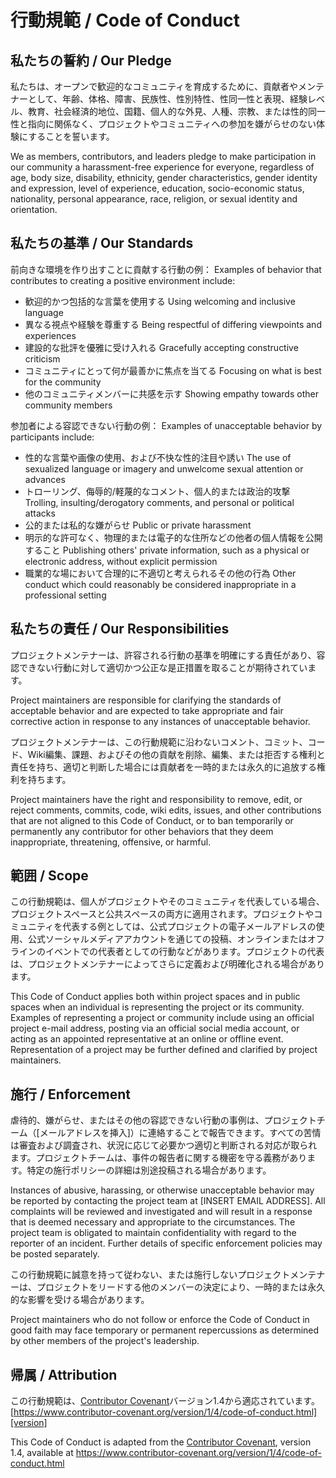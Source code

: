 # 行動規範 / Code of Conduct

## 私たちの誓約 / Our Pledge

私たちは、オープンで歓迎的なコミュニティを育成するために、貢献者やメンテナーとして、年齢、体格、障害、民族性、性別特性、性同一性と表現、経験レベル、教育、社会経済的地位、国籍、個人的な外見、人種、宗教、または性的同一性と指向に関係なく、プロジェクトやコミュニティへの参加を嫌がらせのない体験にすることを誓います。

We as members, contributors, and leaders pledge to make participation in our community a harassment-free experience for everyone, regardless of age, body size, disability, ethnicity, gender characteristics, gender identity and expression, level of experience, education, socio-economic status, nationality, personal appearance, race, religion, or sexual identity and orientation.

## 私たちの基準 / Our Standards

前向きな環境を作り出すことに貢献する行動の例：
Examples of behavior that contributes to creating a positive environment include:

* 歓迎的かつ包括的な言葉を使用する
  Using welcoming and inclusive language
* 異なる視点や経験を尊重する
  Being respectful of differing viewpoints and experiences
* 建設的な批評を優雅に受け入れる
  Gracefully accepting constructive criticism
* コミュニティにとって何が最善かに焦点を当てる
  Focusing on what is best for the community
* 他のコミュニティメンバーに共感を示す
  Showing empathy towards other community members

参加者による容認できない行動の例：
Examples of unacceptable behavior by participants include:

* 性的な言葉や画像の使用、および不快な性的注目や誘い
  The use of sexualized language or imagery and unwelcome sexual attention or advances
* トローリング、侮辱的/軽蔑的なコメント、個人的または政治的攻撃
  Trolling, insulting/derogatory comments, and personal or political attacks
* 公的または私的な嫌がらせ
  Public or private harassment
* 明示的な許可なく、物理的または電子的な住所などの他者の個人情報を公開すること
  Publishing others' private information, such as a physical or electronic address, without explicit permission
* 職業的な場において合理的に不適切と考えられるその他の行為
  Other conduct which could reasonably be considered inappropriate in a professional setting

## 私たちの責任 / Our Responsibilities

プロジェクトメンテナーは、許容される行動の基準を明確にする責任があり、容認できない行動に対して適切かつ公正な是正措置を取ることが期待されています。

Project maintainers are responsible for clarifying the standards of acceptable behavior and are expected to take appropriate and fair corrective action in response to any instances of unacceptable behavior.

プロジェクトメンテナーは、この行動規範に沿わないコメント、コミット、コード、Wiki編集、課題、およびその他の貢献を削除、編集、または拒否する権利と責任を持ち、適切と判断した場合には貢献者を一時的または永久的に追放する権利を持ちます。

Project maintainers have the right and responsibility to remove, edit, or reject comments, commits, code, wiki edits, issues, and other contributions that are not aligned to this Code of Conduct, or to ban temporarily or permanently any contributor for other behaviors that they deem inappropriate, threatening, offensive, or harmful.

## 範囲 / Scope

この行動規範は、個人がプロジェクトやそのコミュニティを代表している場合、プロジェクトスペースと公共スペースの両方に適用されます。プロジェクトやコミュニティを代表する例としては、公式プロジェクトの電子メールアドレスの使用、公式ソーシャルメディアアカウントを通じての投稿、オンラインまたはオフラインのイベントでの代表者としての行動などがあります。プロジェクトの代表は、プロジェクトメンテナーによってさらに定義および明確化される場合があります。

This Code of Conduct applies both within project spaces and in public spaces when an individual is representing the project or its community. Examples of representing a project or community include using an official project e-mail address, posting via an official social media account, or acting as an appointed representative at an online or offline event. Representation of a project may be further defined and clarified by project maintainers.

## 施行 / Enforcement

虐待的、嫌がらせ、またはその他の容認できない行動の事例は、プロジェクトチーム（[メールアドレスを挿入]）に連絡することで報告できます。すべての苦情は審査および調査され、状況に応じて必要かつ適切と判断される対応が取られます。プロジェクトチームは、事件の報告者に関する機密を守る義務があります。特定の施行ポリシーの詳細は別途投稿される場合があります。

Instances of abusive, harassing, or otherwise unacceptable behavior may be reported by contacting the project team at [INSERT EMAIL ADDRESS]. All complaints will be reviewed and investigated and will result in a response that is deemed necessary and appropriate to the circumstances. The project team is obligated to maintain confidentiality with regard to the reporter of an incident. Further details of specific enforcement policies may be posted separately.

この行動規範に誠意を持って従わない、または施行しないプロジェクトメンテナーは、プロジェクトをリードする他のメンバーの決定により、一時的または永久的な影響を受ける場合があります。

Project maintainers who do not follow or enforce the Code of Conduct in good faith may face temporary or permanent repercussions as determined by other members of the project's leadership.

## 帰属 / Attribution

この行動規範は、[Contributor Covenant][homepage]バージョン1.4から適応されています。
[https://www.contributor-covenant.org/version/1/4/code-of-conduct.html][version]

This Code of Conduct is adapted from the [Contributor Covenant][homepage], version 1.4,
available at https://www.contributor-covenant.org/version/1/4/code-of-conduct.html

[homepage]: https://www.contributor-covenant.org
[version]: https://www.contributor-covenant.org/version/1/4/code-of-conduct.html
